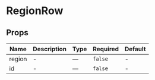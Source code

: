 # RegionRow

## Props

<!-- @vuese:RegionRow:props:start -->
|Name|Description|Type|Required|Default|
|---|---|---|---|---|
|region|-|—|`false`|-|
|id|-|—|`false`|-|

<!-- @vuese:RegionRow:props:end -->


